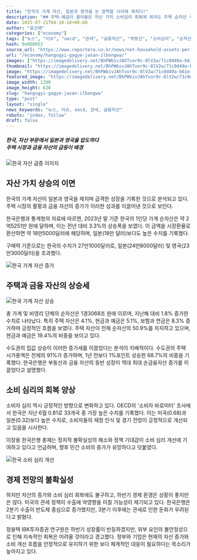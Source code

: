 ```yaml
---
title: "한국의 가계 자산, 일본과 영국을 눈 깜짝할 사이에 제치다!"
description: "## 주택·예금이 끌어올린 자산 가치 소비심리 회복에 외국도 주목 순자산 격차, 심리마저 바꿨다 ..."
date: 2025-07-21T04:10:18+09:00
author: "윤신애"
categories: ["economy"]
tags: ["뉴스", "이슈", "oecd", "관세", "금융자산", "부동산", "소비심리", "순자산", "통계청", "한국은행", "자산전쟁", "소비심리혁신"]
hash: 0e968053
source_url: "https://www.reportera.co.kr/news/net-household-assets-per-person-252-51-million-won/"
url: "/economy/hangugyi-gagye-jasan-ilbongwa/"
images: ["https://imagedelivery.net/BhPWbivJAhTvor9c-8lV2w/71c0d49a-b61e-4db6-713f-c1fbba75f200/public", "https://imagedelivery.net/BhPWbivJAhTvor9c-8lV2w/3a9c0ff2-5def-4a86-5872-8f9a9a9f0b00/public", "https://imagedelivery.net/BhPWbivJAhTvor9c-8lV2w/6f6b0b95-4bcd-4edc-c26b-c7f254130100/public", "https://imagedelivery.net/BhPWbivJAhTvor9c-8lV2w/a1d6a474-81ca-4947-1209-9d9708c06500/public"]
thumbnail: "https://imagedelivery.net/BhPWbivJAhTvor9c-8lV2w/71c0d49a-b61e-4db6-713f-c1fbba75f200/public"
image: "https://imagedelivery.net/BhPWbivJAhTvor9c-8lV2w/71c0d49a-b61e-4db6-713f-c1fbba75f200/public"
featured_image: "https://imagedelivery.net/BhPWbivJAhTvor9c-8lV2w/71c0d49a-b61e-4db6-713f-c1fbba75f200/public"
image_width: 1200
image_height: 630
slug: "hangugyi-gagye-jasan-ilbongwa"
type: "post"
layout: "single"
news_keywords: "뉴스, 이슈, oecd, 관세, 금융자산"
robots: "index, follow"
draft: false
---
```


##### **한국, 자산 부문에서 일본과 영국을 압도하다**<br>**주택 시장과 금융 자산의 급등이 배경**

![한국 자산 급증 이미지](https://imagedelivery.net/BhPWbivJAhTvor9c-8lV2w/71c0d49a-b61e-4db6-713f-c1fbba75f200/public)


## 자산 가치 상승의 이면

한국의 가계 자산이 일본과 영국을 제치며 급격한 성장을 기록한 것으로 분석되고 있다. 주택 시장의 활황과 금융 자산의 증가가 이러한 성과를 이끌어낸 것으로 보인다. 

한국은행과 통계청의 자료에 따르면, 2023년 말 기준 한국의 1인당 가계 순자산은 약 2억5251만 원에 달하며, 이는 전년 대비 3.3%의 상승폭을 보였다. 이 금액을 시장환율로 환산하면 약 18만5000달러에 해당하며, 일본(18만 달러)보다도 높은 수치를 기록했다.

구매력 기준으로는 한국의 수치가 27만1000달러로, 일본(24만8000달러) 및 영국(23만3000달러)을 초과했다.

![한국 가계 자산 증가](https://imagedelivery.net/BhPWbivJAhTvor9c-8lV2w/a1d6a474-81ca-4947-1209-9d9708c06500/public)


## 주택과 금융 자산의 상승세

![한국 가계 자산 상승](https://imagedelivery.net/BhPWbivJAhTvor9c-8lV2w/6f6b0b95-4bcd-4edc-c26b-c7f254130100/public)


총 가계 및 비영리 단체의 순자산은 1경3068조 원에 이르며, 지난해 대비 1.8% 증가한 수치로 나타났다. 특히 주택 자산은 4.1%, 현금과 예금은 5.1%, 보험과 연금은 8.3% 증가하며 긍정적인 흐름을 보였다. 주택 자산이 전체 순자산의 50.9%를 차지하고 있으며, 현금과 예금은 19.4%의 비중을 보이고 있다.

수도권의 집값 상승이 이러한 증가세를 이끌었다는 분석이 지배적이다. 수도권의 주택 시가총액은 전체의 91%가 증가하며, 1년 전보다 1%포인트 상승한 68.7%의 비중을 기록했다. 한국은행은 부동산과 금융 자산의 동반 성장이 역대 최대 순금융자산 증가를 이끌었다고 설명했다.

## 소비 심리의 회복 양상

소비자 심리 역시 긍정적인 방향으로 변화하고 있다. OECD의 '소비자 바로미터' 조사에서 한국은 지난 6월 0.81로 33개국 중 가장 높은 수치를 기록했다. 이는 미국(0.68)과 일본(0.32)보다 높은 수치로, 소비자들의 재정 인식 및 경기 전망이 긍정적으로 개선되고 있음을 시사한다.

이창용 한국은행 총재는 정치적 불확실성의 해소와 정책 기대감이 소비 심리 개선에 기여하고 있다고 언급하며, 향후 민간 소비의 증가가 유망하다고 덧붙였다.

![한국 소비 심리 개선](https://imagedelivery.net/BhPWbivJAhTvor9c-8lV2w/3a9c0ff2-5def-4a86-5872-8f9a9a9f0b00/public)


## 경제 전망의 불확실성

하지만 자산의 증가와 소비 심리 회복에도 불구하고, 하반기 경제 환경은 상황이 좋지만은 않다. 미국의 관세 정책이 수출에 악영향을 미칠 가능성이 제기되고 있다. 한국은행은 2분기 수출이 반도체 중심으로 증가했지만, 3분기 이후에는 관세로 인한 둔화가 우려된다고 밝혔다.

정용택 IBK투자증권 연구원은 하반기 성장률이 반등하겠지만, 외부 요인의 불안정성으로 인해 지속적인 회복은 어려울 것이라고 경고했다. 정부와 기업은 현재의 자산 증가와 소비 개선 흐름을 안정적으로 유지하기 위한 보다 체계적인 대응이 필요하다는 목소리가 높아지고 있다.
